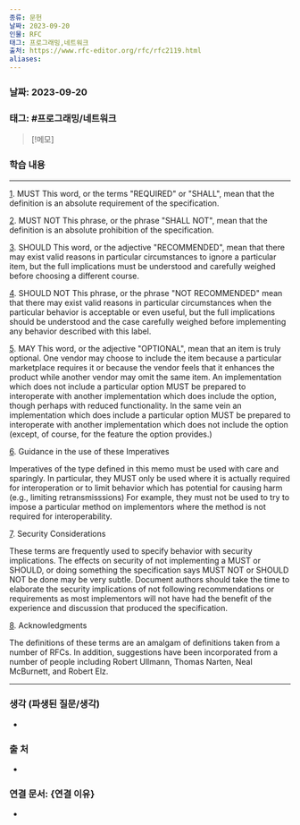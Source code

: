 ```yaml
---
종류: 문헌
날짜: 2023-09-20
인물: RFC
태그: 프로그래밍,네트워크
출처: https://www.rfc-editor.org/rfc/rfc2119.html
aliases:
---
```


### 날짜: 2023-09-20

### 태그: #프로그래밍/네트워크

>[!메모]
> 

### 학습 내용
---
[1](https://www.rfc-editor.org/rfc/rfc2119.html#section-1). MUST   This word, or the terms "REQUIRED" or "SHALL", mean that the
   definition is an absolute requirement of the specification.

[2](https://www.rfc-editor.org/rfc/rfc2119.html#section-2). MUST NOT   This phrase, or the phrase "SHALL NOT", mean that the
   definition is an absolute prohibition of the specification.

[3](https://www.rfc-editor.org/rfc/rfc2119.html#section-3). SHOULD   This word, or the adjective "RECOMMENDED", mean that there
   may exist valid reasons in particular circumstances to ignore a
   particular item, but the full implications must be understood and
   carefully weighed before choosing a different course.

[4](https://www.rfc-editor.org/rfc/rfc2119.html#section-4). SHOULD NOT   This phrase, or the phrase "NOT RECOMMENDED" mean that
   there may exist valid reasons in particular circumstances when the
   particular behavior is acceptable or even useful, but the full
   implications should be understood and the case carefully weighed
   before implementing any behavior described with this label.

[5](https://www.rfc-editor.org/rfc/rfc2119.html#section-5). MAY   This word, or the adjective "OPTIONAL", mean that an item is
   truly optional.  One vendor may choose to include the item because a
   particular marketplace requires it or because the vendor feels that
   it enhances the product while another vendor may omit the same item.
   An implementation which does not include a particular option MUST be
   prepared to interoperate with another implementation which does
   include the option, though perhaps with reduced functionality. In the
   same vein an implementation which does include a particular option
   MUST be prepared to interoperate with another implementation which
   does not include the option (except, of course, for the feature the
   option provides.)

[6](https://www.rfc-editor.org/rfc/rfc2119.html#section-6). Guidance in the use of these Imperatives

   Imperatives of the type defined in this memo must be used with care
   and sparingly.  In particular, they MUST only be used where it is
   actually required for interoperation or to limit behavior which has
   potential for causing harm (e.g., limiting retransmisssions)  For
   example, they must not be used to try to impose a particular method
   on implementors where the method is not required for
   interoperability.

[7](https://www.rfc-editor.org/rfc/rfc2119.html#section-7). Security Considerations

   These terms are frequently used to specify behavior with security
   implications.  The effects on security of not implementing a MUST or
   SHOULD, or doing something the specification says MUST NOT or SHOULD
   NOT be done may be very subtle. Document authors should take the time
   to elaborate the security implications of not following
   recommendations or requirements as most implementors will not have
   had the benefit of the experience and discussion that produced the
   specification.

[8](https://www.rfc-editor.org/rfc/rfc2119.html#section-8). Acknowledgments

   The definitions of these terms are an amalgam of definitions taken
   from a number of RFCs.  In addition, suggestions have been
   incorporated from a number of people including Robert Ullmann, Thomas
   Narten, Neal McBurnett, and Robert Elz.
   
---
### 생각 (파생된 질문/생각)
- 
### 출 처
- 

### 연결 문서: {연결 이유}
- 